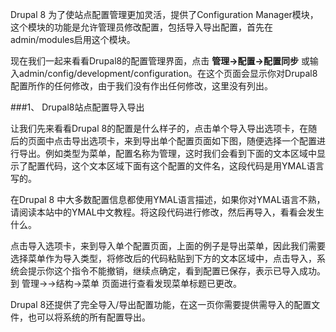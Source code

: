 Drupal 8 为了使站点配置管理更加灵活，提供了Configuration Manager模块，这个模块的功能是允许管理员修改配置，包括导入导出配置，首先在admin/modules启用这个模块。

现在我们一起来看看Drupal8的配置管理界面，点击 **管理->配置->配置同步** 或输入admin/config/development/configuration。在这个页面会显示你对Drupal8配置所作的任何修改，由于我们没有作出任何修改，这里没有列出。

###1、 Drupal8站点配置导入导出

让我们先来看看Drupal 8的配置是什么样子的，点击单个导入导出选项卡，在随后的页面中点击导出选项卡，来到导出单个配置页面如下图，随便选择一个配置进行导出。例如类型为菜单，配置名称为管理，这时我们会看到下面的文本区域中显示了配置代码，这个文本区域下面有这个配置的文件名，这段代码是用YMAL语言写的。

在Drupal 8 中大多数配置信息都使用YMAL语言描述，如果你对YMAL语言不熟，请阅读本站中的YMAL中文教程。将这段代码进行修改，然后再导入，看看会发生什么。

点击导入选项卡，来到导入单个配置页面，上面的例子是导出菜单，因此我们需要选择菜单作为导入类型，将修改后的代码粘贴到下方的文本区域中，点击导入，系统会提示你这个指令不能撤销，继续点确定，看到配置已保存，表示已导入成功。到 管理->->结构->菜单 页面进行查看发现菜单标题已更改。

Drupal 8还提供了完全导入/导出配置功能，在这一页你需要提供需导入的配置文件，也可以将系统的所有配置导出。
